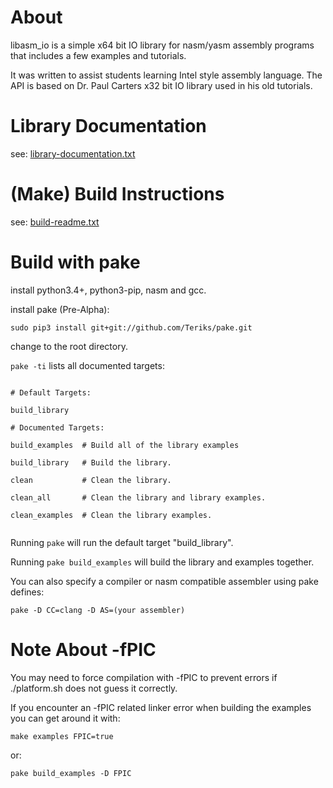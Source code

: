 # About

libasm_io is a simple x64 bit IO library for nasm/yasm assembly programs that includes a few examples and tutorials.

It was written to assist students learning Intel style assembly language.  The API is based on Dr. Paul Carters x32 bit IO library used in his old tutorials.

# Library Documentation

see: [library-documentation.txt](/library-documentation.txt)

# (Make) Build Instructions

see: [build-readme.txt](/build-readme.txt)


# Build with pake

install python3.4+, python3-pip, nasm and gcc.

install pake (Pre-Alpha):

`sudo pip3 install git+git://github.com/Teriks/pake.git`

change to the root directory.

`pake -ti` lists all documented targets:

```

# Default Targets:

build_library

# Documented Targets:

build_examples  # Build all of the library examples

build_library   # Build the library.

clean           # Clean the library.

clean_all       # Clean the library and library examples.

clean_examples  # Clean the library examples.


```

Running `pake` will run the default target "build_library".

Running `pake build_examples` will build the library and examples together.


You can also specify a compiler or nasm compatible assembler using pake defines:

`pake -D CC=clang -D AS=(your assembler)`


# Note About -fPIC

You may need to force compilation with -fPIC to prevent errors if
./platform.sh does not guess it correctly.

If you encounter an -fPIC related linker error when building the examples
you can get around it with:

`make examples FPIC=true`

or:

`pake build_examples -D FPIC`


